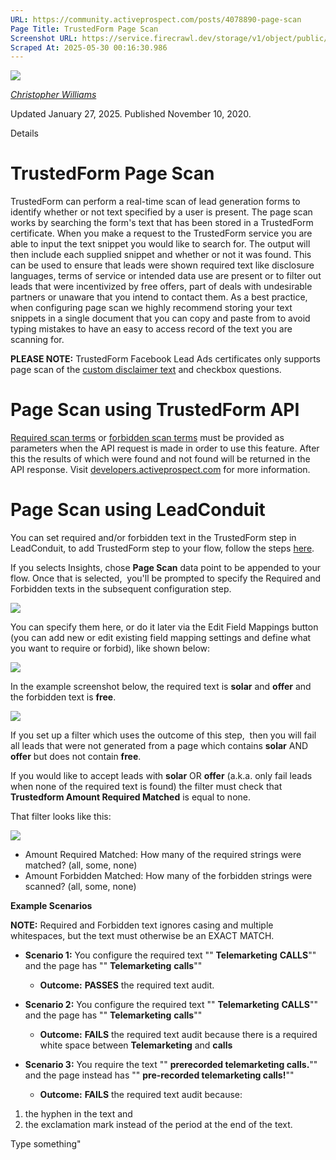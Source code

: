 ```yaml
---
URL: https://community.activeprospect.com/posts/4078890-page-scan
Page Title: TrustedForm Page Scan
Screenshot URL: https://service.firecrawl.dev/storage/v1/object/public/media/screenshot-772887ba-e0e9-4408-8cfb-05b19797943e.png
Scraped At: 2025-05-30 00:16:30.986
---
```


[![](https://content2.bloomfire.com/avatars/users/1405246/thumb/thumbnail.png?f=1620827893&Expires=1748567782&Signature=p0pT1~1wcR-gU81DO8z6IZiv7o~WLLN~4VM~imVO9S8k93mWAt02SeJ40QznEe5d6Ai9pIg8F7Cj-Cf-PtYsqGGz9kltuFc9PZW5VIZ5usj62ZjwCDxc0sQE~eGKLaHogaFAIo7y0O92bwwb5j0-aXxdN97HXq71EOHRsgOAXa6y-lLup33TTtsLcWa75mamconkz6MIiu8qQIGq5CW6tgTvHu~RjCUSCq8hX9ygzZnaI2RrR~mRdiMyTznqQm0hKZieqZCsJGMGmmp1qq4fJZ9j0dA4csGdNfoR5Lu2Ug16n93fzXNCHyzB5kaRl6cbgmNM~5ii9HlDqH8LUVaAlw__&Key-Pair-Id=APKAIDFCFZ2UHE5LPIUA)](https://community.activeprospect.com/memberships/7846678-christopher-williams)

[_Christopher Williams_](https://community.activeprospect.com/memberships/7846678-christopher-williams)

Updated January 27, 2025. Published November 10, 2020.

Details

# TrustedForm Page Scan

TrustedForm can perform a real-time scan of lead generation forms to identify whether or not text specified by a user is present. The page scan works by searching the form's text that has been stored in a TrustedForm certificate. When you make a request to the TrustedForm service you are able to input the text snippet you would like to search for. The output will then include each supplied snippet and whether or not it was found. This can be used to ensure that leads were shown required text like disclosure languages, terms of service or intended data use are present or to filter out leads that were incentivized by free offers, part of deals with undesirable partners or unaware that you intend to contact them. As a best practice, when configuring page scan we highly recommend storing your text snippets in a single document that you can copy and paste from to avoid typing mistakes to have an easy to access record of the text you are scanning for.

**PLEASE NOTE:** TrustedForm Facebook Lead Ads certificates only supports page scan of the [custom disclaimer text](https://www.facebook.com/business/help/1550411888622740?id=735435806665862) and checkbox questions.

# Page Scan using TrustedForm API

[Required scan terms](https://developers.activeprospect.com/docs/trustedform/api/v3.0/tag/Claiming-Certificates/#tag/Claiming-Certificates/operation/ClaimerWeb.ClaimController.create!path=required_scan_terms&t=request) or [forbidden scan terms](https://developers.activeprospect.com/docs/trustedform/api/v3.0/tag/Claiming-Certificates/#tag/Claiming-Certificates/operation/ClaimerWeb.ClaimController.create!path=forbidden_scan_terms&t=request) must be provided as parameters when the API request is made in order to use this feature. After this the results of which were found and not found will be returned in the API response. Visit [developers.activeprospect.com](https://developers.activeprospect.com/) for more information.

# Page Scan using LeadConduit

You can set required and/or forbidden text in the TrustedForm step in LeadConduit, to add TrustedForm step to your flow, follow the steps [here](https://community.activeprospect.com/posts/5098468-trustedform-leadconduit-add-on?_gl=1*ahjo2d*_gcl_au*MTI1NTg1MTA5NS4xNzM2NzgxNDA4LjE2Mjg3NTExMjQuMTczNzc0OTExOC4xNzM3NzQ5MTE4*_ga*NTQ3NjI0NDQxLjE3MzQ2Mzk3NDQ.*_ga_QHXBV6N7D1*MTczODAxNjEzMy4xNTIuMS4xNzM4MDE2NzUyLjM5LjAuMA..).

If you selects Insights, chose **Page Scan** data point to be appended to your flow. Once that is selected,  you'll be prompted to specify the Required and Forbidden texts in the subsequent configuration step.

![](https://content1.bloomfire.com/thumbnails/contents/004/786/623/original.png?f=1738017711&Expires=1748567782&Signature=eqYuCOzYhp00uYldFPullFQuDQqEtwnF~jvN2zgb0NKzdQ3D9sen7cmPb7JA1OpF~PCXWwIdB3waouJtU3qsEicDbmj6t~4gMQ-ky2OyITWoHKXKac112lPVKCTa4Tqq1Ggg8XYyx4kqsDrchnRzM3uSXvFv~JblLm7Q1r-YiC4yrdckMkdGX-b4AJWbs4wJUvSuX6tpVg5bhGJn5WyS9cS~V4wcNFXiq72HhsrMn5MKFk4ZhwZgnM1qiCZrtTIaSJwjOdix9RF~qVsdcvkkGBZ7FOXv4LbUxCgMdwmUVPkdvBjflMt0a~JEbGwCuiYIGWEkq13FMS1uyUR5vxqatg__&Key-Pair-Id=APKAIDFCFZ2UHE5LPIUA)

You can specify them here, or do it later via the Edit Field Mappings button (you can add new or edit existing field mapping settings and define what you want to require or forbid), like shown below:

![](https://content2.bloomfire.com/thumbnails/contents/004/786/592/original.png?f=1738017288&Expires=1748567782&Signature=gOThI17yV3g7-dN2ChY1sqUbftf5pXu-XpdYqasihPA1Lwx9gYa97pqoroP62Lg2tkD4Recq6yyF02SMpCfKXedOofGb8PpOUIoljBR5D3EAIIaMQxMJMV~QkFG0KgeTq1~FdQerEcNCJx3PUm2Z5S3O4KLQsQ1axbgnkzcIoi4en2dvF3OEJmxOfS40aPkOytXSshLM~aGL-LFGr9280dBg~XeDY-RHE1HRmkqTK~xijLofLioujwXDk-Dvakhs4lMTTgX5yt9~g66JVhtc-7U2qD76Fgsol-yt5E581AwGTR0EhED2mrrnkRGicfNQjKwF0~SqesL0ZfmQA84Rug__&Key-Pair-Id=APKAIDFCFZ2UHE5LPIUA)

In the example screenshot below, the required text is **solar** and **offer** and the forbidden text is **free**.

![](https://content3.bloomfire.com/thumbnails/contents/004/786/642/original.png?f=1738018422&Expires=1748567782&Signature=s2IBmRVQJ6iOoBp1VqizWdJjajnKUHcu0OXMnw2TARv19nq-ln3LI3YxwzGM~m5HdDVdAj1vXg-QWYKYIb8tnKHK8D0W3hsbB--MRHn-6lKbqwL9p8ismNvVGO~-Qsdx6DY8oMD02TSurw7ZL4tp6xLrVEtn~~y0BfXgWlo9TrG~fh4r2J0gLkaprkE686AK0V0DSNoaF~c4oI1EiadP45VQ0dDQXMAfd~8wM4qbBDRe22v8WsUftrsWe-NGECp0xAC5nXMmAsQwLtBkiWUAB96coAELT67Xd7~bDF6f6sDoRTxhLSbJldxIWo7D73WTrDlaFj4zV~91V0wPIvbytg__&Key-Pair-Id=APKAIDFCFZ2UHE5LPIUA)

If you set up a filter which uses the outcome of this step,  then you will fail all leads that were not generated from a page which contains **solar** AND **offer** but does not contain **free**.

If you would like to accept leads with **solar** OR **offer** (a.k.a. only fail leads when none of the required text is found) the filter must check that **Trustedform Amount Required Matched** is equal to none.

That filter looks like this:

![](https://content3.bloomfire.com/thumbnails/contents/004/786/682/original.png?f=1738019321&Expires=1748567782&Signature=lI7G4n~Dz-wVyBiHBwAGY5sr3ZaO~cs34sj1rKeD6EJF5-jaMr-mUtFeBdA2Q-NMaw6dBeA9K7NT8mg7rG8s~zBBC2L0ciWNFVUwKfBf3JEUyesZihj3HJBAZzc1Yl29QJOctaw~PEdgEc3Ngpgtn78WPBsRoFP8YH0K7LR~Vf0ZPhX1Xp5~xW9uyfN5KWrFlJdtdxP5f6btQchAUcCs9xJmwUEEiPlFGwQJxWFLB82GGf0ZjIpCiAwu~Z~3A66d9lkn3MPk4K6a6rGKZtOa~9FUu9bMTkKnCM2Ptu~84V~xvo~IVAqcrsidioPIz~94TqVTbP4VE6mP9FlpKYGA-w__&Key-Pair-Id=APKAIDFCFZ2UHE5LPIUA)

- Amount Required Matched: How many of the required strings were matched? (all, some, none)
- Amount Forbidden Matched: How many of the forbidden strings were scanned? (all, some, none)

**Example Scenarios**

**NOTE:** Required and Forbidden text ignores casing and multiple whitespaces, but the text must otherwise be an EXACT MATCH.

- **Scenario 1:** You configure the required text "" **Telemarketing** **CALLS**"" and the page has "" **Telemarketing** **calls**""
  - **Outcome:** **PASSES** the required text audit.

- **Scenario 2:** You configure the required text "" **Telemarketing** **CALLS**"" and the page has "" **Telemarketing** **calls**""
  - **Outcome:** **FAILS** the required text audit because there is a required white space between **Telemarketing** and **calls**

- **Scenario 3:** You require the text "" **prerecorded telemarketing calls.**"" and the page instead has "" **pre-recorded telemarketing calls!**""
  - **Outcome:** **FAILS** the required text audit because:

1. the hyphen in the text and
2. the exclamation mark instead of the period at the end of the text.

Type something"

